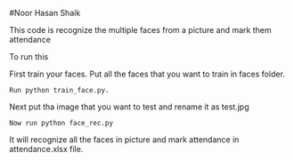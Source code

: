 #Noor Hasan Shaik

This code is recognize the multiple faces from a picture and mark them attendance

To run this 

First train your faces. Put all the faces that you want to train in faces folder.

    Run python train_face.py.

Next put tha image that you want to test and rename it as test.jpg

    Now run python face_rec.py

It will recognize all the faces in picture and mark attendance in attendance.xlsx file.
